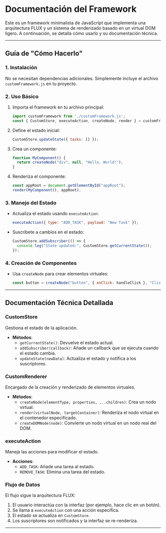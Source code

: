 # Documentación del Framework

Este es un framework minimalista de JavaScript que implementa una arquitectura FLUX y un sistema de renderizado basado en un virtual DOM ligero. A continuación, se detalla cómo usarlo y su documentación técnica.

---

## Guía de "Cómo Hacerlo"

### 1. **Instalación**
No se necesitan dependencias adicionales. Simplemente incluye el archivo `customFramework.js` en tu proyecto.

### 2. **Uso Básico**
1. Importa el framework en tu archivo principal:
   ```javascript
   import customFramework from './customFramework.js';
   const { CustomStore, executeAction, createNode, render } = customFramework;
   ```

2. Define el estado inicial:
   ```javascript
   CustomStore.updateState({ tasks: [] });
   ```

3. Crea un componente:
   ```javascript
   function MyComponent() {
     return createNode("div", null, "Hello, World!");
   }
   ```

4. Renderiza el componente:
   ```javascript
   const appRoot = document.getElementById("appRoot");
   render(MyComponent(), appRoot);
   ```

### 3. **Manejo del Estado**
- Actualiza el estado usando `executeAction`:
  ```javascript
  executeAction({ type: "ADD_TASK", payload: "New Task" });
  ```

- Suscríbete a cambios en el estado:
  ```javascript
  CustomStore.addSubscriber(() => {
    console.log("State updated:", CustomStore.getCurrentState());
  });
  ```

### 4. **Creación de Componentes**
- Usa `createNode` para crear elementos virtuales:
  ```javascript
  const button = createNode("button", { onClick: handleClick }, "Click Me");
  ```

---

## Documentación Técnica Detallada

### **CustomStore**
Gestiona el estado de la aplicación.

- **Métodos**:
  - `getCurrentState()`: Devuelve el estado actual.
  - `addSubscriber(callback)`: Añade un callback que se ejecuta cuando el estado cambia.
  - `updateState(newData)`: Actualiza el estado y notifica a los suscriptores.

### **CustomRenderer**
Encargado de la creación y renderizado de elementos virtuales.

- **Métodos**:
  - `createNode(elementType, properties, ...children)`: Crea un nodo virtual.
  - `render(virtualNode, targetContainer)`: Renderiza el nodo virtual en el contenedor especificado.
  - `createDOMNode(node)`: Convierte un nodo virtual en un nodo real del DOM.

### **executeAction**
Maneja las acciones para modificar el estado.

- **Acciones**:
  - `ADD_TASK`: Añade una tarea al estado.
  - `REMOVE_TASK`: Elimina una tarea del estado.

### **Flujo de Datos**
El flujo sigue la arquitectura FLUX:

1. El usuario interactúa con la interfaz (por ejemplo, hace clic en un botón).
2. Se llama a `executeAction` con una acción específica.
3. El estado se actualiza en `CustomStore`.
4. Los suscriptores son notificados y la interfaz se re-renderiza.

---

